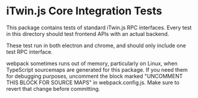 # iTwin.js Core Integration Tests
This package contains tests of standard iTwin.js RPC interfaces.
Every test in this directory should test frontend APIs with an actual backend.

These test run in both electron and chrome, and should only include one test RPC interface.

webpack sometimes runs out of memory, particularly on Linux, when TypeScript sourcemaps are generated for this package. If you need them for debugging purposes, uncomment the block marked "UNCOMMENT THIS BLOCK FOR SOURCE MAPS" in webpack.config.js. Make sure to revert that change before committing.

